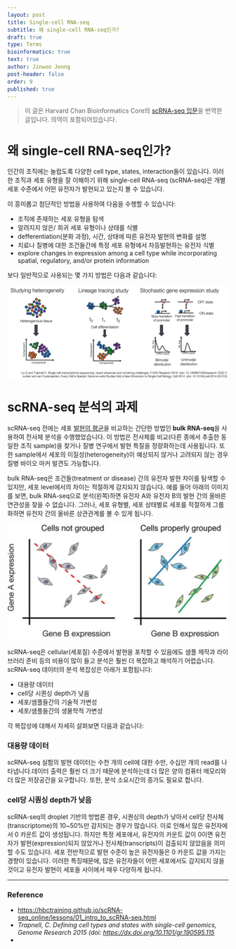 ```yaml
---
layout: post
title: Single-cell RNA-seq
subtitle: 왜 single-cell RNA-seq인가?
draft: true
type: Terms
bioinformatics: true
text: true
author: Jinwoo Jeong
post-header: false
order: 9
published: true
---
```


> 이 글은 Harvard Chan Bioinformatics Core의 [scRNA-seq 입문](https://hbctraining.github.io/scRNA-seq_online/lessons/01_intro_to_scRNA-seq.html)을 번역한 글입니다.  의역이 포함되어있습니다.



# 왜 single-cell RNA-seq인가?

인간의 조직에는 놀랍도록 다양한 cell type, states, interaction들이 있습니다. 이러한 조직과 세포 유형을 잘 이해하기 위해 single-cell RNA-seq (scRNA-seq)은 개별 세포 수준에서 어떤 유전자가 발현되고 있는지  볼 수 있습니다.

이 흥미롭고 첨단적인 방법을 사용하여 다음을 수행할 수 있습니다:

- 조직에 존재하는 세포 유형을 탐색
- 알려지지 않은/ 희귀 세포 유형이나 상태를 식별
- defferentiation(분화 과정), 시간, 상태에 따른 유전자 발현의 변화를 설명
- 치료나 질병에 대한 조건들간에 특정 세포 유형에서 차등발현하는 유전자 식별
- explore changes in expression among a cell type while incorporating spatial, regulatory, and/or protein information

보다 일반적으로 사용되는 몇 가지 방법은 다음과 같습니다:

![img](img/sc_analyses.png)



# scRNA-seq 분석의 과제

scRNA-seq 전에는 세포 <u>발현의 평균</u>을 비교하는 간단한 방법인 **bulk RNA-seq**을 사용하여 전사체 분석을 수행했었습니다. 이 방법은 전사체를 비교(다른 종에서 추출한 동일한 조직 sample)을 찾거나 질병 연구에서 발현 특질을 정량화하는데 사용됩니다. 또한 sample에서 세포의 이질성(heterogeneity)이 예상되지 않거나 고려되지 않는 경우 질병 바이오 마커 발견도 가능합니다.

bulk RNA-seq은 조건들(treatment or disease) 간의 유전자 발현 차이를 탐색할 수 있지만, 세포 level에서의 차이는 적절하게 감지되지 않습니다. 예를 들어 아래의 이미지를 보면, bulk RNA-seq으로 분석(왼쪽)하면 유전자 A와 유전자 B의 발현 간의 올바른 연관성을 찾을 수 없습니다. 그러나, 세포 유형별, 세포 상태별로 세포를 적절하게 그룹화하면 유전자 간의 올바른 상관관계를 볼 수 있게 됩니다.



<img src="img/sc_vs_bulk_cells.png" alt="img" style="zoom:50%;" />



scRNA-seq은 cellular(세포질) 수준에서 발현을 포착할 수 있음에도 샘플 제작과 라이브러리 준비 등의 비용이 많이 들고 분석은 훨씬 더 복잡하고 해석하기 어렵습니다.
scRNA-seq 데이터의 분석 복잡성은 아래가  포함됩니다:

- 대용량 데이터
- cell당 시퀀싱 depth가 낮음
- 세포/샘플들간의 기술적 가변성
- 세포/샘플들간의 생물학적 가변성

각 복잡성에 대해서 자세히 살펴보면 다음과 같습니다:

### 대용량 데이터

scRNA-seq 실험의 발현 데이터는 수천 개의 cell에 대한 수만, 수십만 개의 read를 나타냅니다.데이터 출력은 훨씬 더 크기 때문에 분석하는데 더 많은 양의 컴퓨터 메모리와 더 많은 저장공간을 요구합니다. 또한, 분석 소요시간의 증가도 필요로 합니다.

### cell당 시퀀싱 depth가 낮음

scRNA-seq의 droplet 기반의 방법론 경우, 시퀀싱의 depth가 낮아서 cell당 전사체(transcriptome)의 10~50%만 감지되는 경우가 많습니다. 이로 인해서 많은 유전자에서 0 카운트 값이 생성됩니다. 하지만 특정 세포에서, 유전자의 카운트 값이 0이면 유전자가 발현(expression)되지 않았거나 전사체(transcripts)이 검출되지 않았음을 의미할 수도 있습니다. 세포 전반적으로 발현 수준이 높은 유전자들은 0 카운트 값을 가지는 경향이 있습니다. 이러한 특징때문에, 많은 유전자들이 어떤 세포에서도 감지되지 않을 것이고 유전자 발현이 세포들 사이에서 매우 다양하게 됩니다.





---

###  Reference

- https://hbctraining.github.io/scRNA-seq_online/lessons/01_intro_to_scRNA-seq.html
- *Trapnell, C. Defining cell types and states with single-cell genomics, Genome Research 2015 (doi: https://dx.doi.org/10.1101/gr.190595.115*
- 

